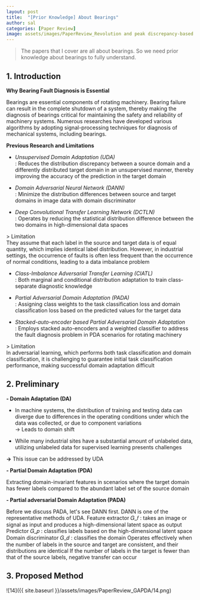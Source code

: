 ```yaml
---
layout: post
title:  "[Prior Knowledge] About Bearings"
author: sal
categories: [Paper Review]
image: assets/images/PaperReview_Revolution and peak discrepancy-based domain alignment method for bearing fault diagnosis under very low-speed conditions/VLS.jpg
---
```

> The papers that I cover are all about bearings. So we need prior knowledge about bearings to fully understand.

## 1. Introduction

**Why Bearing Fault Diagnosis is Essential**

Bearings are essential components of rotating machinery. Bearing failure can result in the complete shutdown of a system, thereby making the diagnosis of bearings critical for maintaining the safety and reliability of machinery systems. Numerous researches have developed various algorithms by adopting signal-processing techniques for diagnosis of mechanical systems, including bearings.

**Previous Research and Limitations**

* *Unsupervised Domain Adaptation (UDA)* <br> : Reduces the distribution discrepancy between a source domain and a differently distributed target domain in an unsupervised manner, thereby improving the accuracy of the prediction in the target domain

* *Domain Adversarial Neural Network (DANN)* <br> : Minimize the distribution differences between source and target domains in image data with domain discriminator

* *Deep Convolutional Transfer Learning Network (DCTLN)* <br> : Operates by reducing the statistical distribution difference between the two domains in high-dimensional data spaces

\> Limitation <br>
They assume that each label in the source and target data is of equal quantity, which implies identical label distribution. However, in industrial settings, the occurrence of faults is often less frequent than the occurrence of normal conditions, leading to a data imbalance problem

* *Class-Imbalance Adversarial Transfer Learning (CIATL)* <br> : Both marginal and conditional distribution adaptation to train class-separate diagnostic knowledge

* *Partial Adversarial Domain Adaptation (PADA)* <br> : Assigning class weights to the task classification loss and domain classification loss based on the predicted values for the target data

* *Stacked-auto-encoder based Partial Adversarial Domain Adaptation* <br> : Employs stacked auto-encoders and a weighted classifier to address the fault diagnosis problem in PDA scenarios for rotating machinery

\> Limitation <br> In adversarial learning, which performs both task classification and domain classification, it is challenging to guarantee initial task classification performance, making successful domain adaptation difficult

## 2. Preliminary

**\- Domain Adaptation (DA)**

* In machine systems, the distribution of training and testing data can diverge due to differences in the operating conditions under which the data was collected, or due to component variations <br >→ Leads to domain shift

* While many industrial sites have a substantial amount of unlabeled data, utilizing unlabeled data for supervised learning presents challenges

**→** This issue can be addressed by UDA

**\- Partial Domain Adaptation (PDA)**

Extracting domain-invariant features in scenarios where the target domain has fewer labels compared to the abundant label set of the source domain

**\- Partial adversarial Domain Adaptation (PADA)**

Before we discuss PADA, let's see DANN first. DANN is one of the representative methods of UDA.
Feature extractor 𝐺_𝑓 : takes an image or signal as input and produces a high-dimensional latent space as output
Predictor 𝐺_𝑝 : classifies labels based on the high-dimensional latent space
Domain discriminator 𝐺_𝑑 : classifies the domain
Operates effectively when the number of labels in the source and target are consistent, and their distributions are identical
If the number of labels in the target is fewer than that of the source labels, negative transfer can occur


## 3. Proposed Method

![14]({{ site.baseurl }}/assets/images/PaperReview_GAPDA/14.png)




[SNU-HAI-LAB]: https://hai.snu.ac.kr